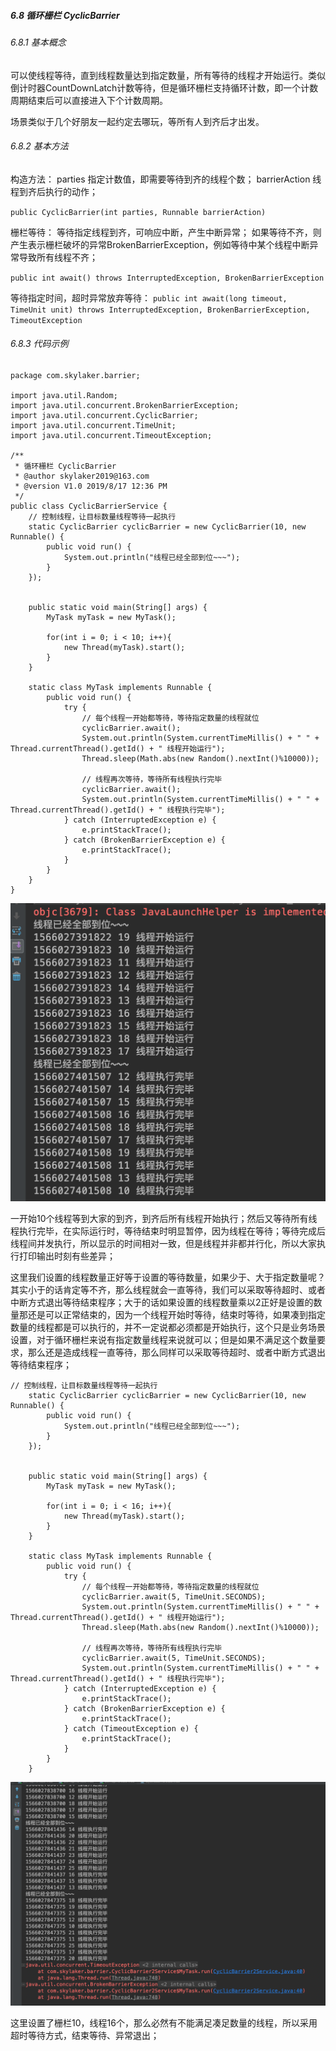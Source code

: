 ##### 6.8 循环栅栏 CyclicBarrier
###### 6.8.1 基本概念
可以使线程等待，直到线程数量达到指定数量，所有等待的线程才开始运行。类似倒计时器CountDownLatch计数等待，但是循环栅栏支持循环计数，即一个计数周期结束后可以直接进入下个计数周期。

场景类似于几个好朋友一起约定去哪玩，等所有人到齐后才出发。
###### 6.8.2 基本方法
构造方法：
parties 指定计数值，即需要等待到齐的线程个数；
barrierAction 线程到齐后执行的动作；

`public CyclicBarrier(int parties, Runnable barrierAction)`

栅栏等待：
等待指定线程到齐，可响应中断，产生中断异常；
如果等待不齐，则产生表示栅栏破坏的异常BrokenBarrierException，例如等待中某个线程中断异常导致所有线程不齐；

`public int await() throws InterruptedException, BrokenBarrierException`

等待指定时间，超时异常放弃等待：
`public int await(long timeout, TimeUnit unit)
throws InterruptedException,
BrokenBarrierException,
TimeoutException`

###### 6.8.3 代码示例

```
package com.skylaker.barrier;

import java.util.Random;
import java.util.concurrent.BrokenBarrierException;
import java.util.concurrent.CyclicBarrier;
import java.util.concurrent.TimeUnit;
import java.util.concurrent.TimeoutException;

/**
 * 循环栅栏 CyclicBarrier
 * @author skylaker2019@163.com
 * @version V1.0 2019/8/17 12:36 PM
 */
public class CyclicBarrierService {
    // 控制线程，让目标数量线程等待一起执行
    static CyclicBarrier cyclicBarrier = new CyclicBarrier(10, new Runnable() {
        public void run() {
            System.out.println("线程已经全部到位~~~");
        }
    });


    public static void main(String[] args) {
        MyTask myTask = new MyTask();

        for(int i = 0; i < 10; i++){
            new Thread(myTask).start();
        }
    }

    static class MyTask implements Runnable {
        public void run() {
            try {
                // 每个线程一开始都等待，等待指定数量的线程就位
                cyclicBarrier.await();
                System.out.println(System.currentTimeMillis() + " " + Thread.currentThread().getId() + " 线程开始运行");
                Thread.sleep(Math.abs(new Random().nextInt()%10000));

                // 线程再次等待，等待所有线程执行完毕
                cyclicBarrier.await();
                System.out.println(System.currentTimeMillis() + " " + Thread.currentThread().getId() + " 线程执行完毕");
            } catch (InterruptedException e) {
                e.printStackTrace();
            } catch (BrokenBarrierException e) {
                e.printStackTrace();
            }
        }
    }
}
```

![399287a9ca0938d463abea4943d85ed9](6.8循环栅栏CyclicBarrier.resources/CFD4812B-3529-48DB-856F-1C5293FC6F4A.png)

一开始10个线程等到大家的到齐，到齐后所有线程开始执行；然后又等待所有线程执行完毕，在实际运行时，等待结束时明显暂停，因为线程在等待；等待完成后线程间并发执行，所以显示的时间相对一致，但是线程并非都并行化，所以大家执行打印输出时刻有些差异；

这里我们设置的线程数量正好等于设置的等待数量，如果少于、大于指定数量呢？其实小于的话肯定等不齐，那么线程就会一直等待，我们可以采取等待超时、或者中断方式退出等待结束程序；大于的话如果设置的线程数量乘以2正好是设置的数量那还是可以正常结束的，因为一个线程开始时等待，结束时等待，如果凑到指定数量的线程都是可以执行的，并不一定说都必须都是开始执行，这个只是业务场景设置，对于循环栅栏来说有指定数量线程来说就可以；但是如果不满足这个数量要求，那么还是造成线程一直等待，那么同样可以采取等待超时、或者中断方式退出等待结束程序；

```
// 控制线程，让目标数量线程等待一起执行
    static CyclicBarrier cyclicBarrier = new CyclicBarrier(10, new Runnable() {
        public void run() {
            System.out.println("线程已经全部到位~~~");
        }
    });


    public static void main(String[] args) {
        MyTask myTask = new MyTask();

        for(int i = 0; i < 16; i++){
            new Thread(myTask).start();
        }
    }

    static class MyTask implements Runnable {
        public void run() {
            try {
                // 每个线程一开始都等待，等待指定数量的线程就位
                cyclicBarrier.await(5, TimeUnit.SECONDS);
                System.out.println(System.currentTimeMillis() + " " + Thread.currentThread().getId() + " 线程开始运行");
                Thread.sleep(Math.abs(new Random().nextInt()%10000));

                // 线程再次等待，等待所有线程执行完毕
                cyclicBarrier.await(5, TimeUnit.SECONDS);
                System.out.println(System.currentTimeMillis() + " " + Thread.currentThread().getId() + " 线程执行完毕");
            } catch (InterruptedException e) {
                e.printStackTrace();
            } catch (BrokenBarrierException e) {
                e.printStackTrace();
            } catch (TimeoutException e) {
                e.printStackTrace();
            }
        }
    }
```

![a2edfaca93c1ad137fdf0714555509b2](6.8循环栅栏CyclicBarrier.resources/558D0A37-C1FA-462C-9DE0-61D8C4B61477.png)

这里设置了栅栏10，线程16个，那么必然有不能满足凑足数量的线程，所以采用超时等待方式，结束等待、异常退出；

